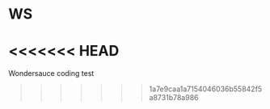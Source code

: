WS
==
<<<<<<< HEAD
=======

Wondersauce coding test
>>>>>>> 1a7e9caa1a7154046036b55842f5a8731b78a986
